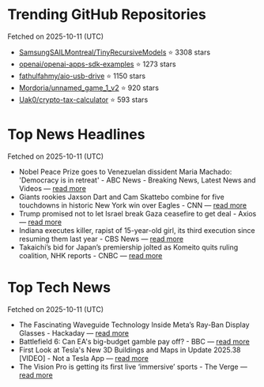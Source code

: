 # Trending GitHub Repositories
Fetched on 2025-10-11 (UTC)

- [SamsungSAILMontreal/TinyRecursiveModels](https://github.com/SamsungSAILMontreal/TinyRecursiveModels) ⭐ 3308 stars
- [openai/openai-apps-sdk-examples](https://github.com/openai/openai-apps-sdk-examples) ⭐ 1273 stars
- [fathulfahmy/aio-usb-drive](https://github.com/fathulfahmy/aio-usb-drive) ⭐ 1150 stars
- [Mordoria/unnamed_game_1_v2](https://github.com/Mordoria/unnamed_game_1_v2) ⭐ 920 stars
- [Uak0/crypto-tax-calculator](https://github.com/Uak0/crypto-tax-calculator) ⭐ 593 stars

# Top News Headlines
Fetched on 2025-10-11 (UTC)
- Nobel Peace Prize goes to Venezuelan dissident Maria Machado: 'Democracy is in retreat' - ABC News - Breaking News, Latest News and Videos — [read more](https://abcnews.go.com/International/nobel-peace-prize-awarded-maria-corina-machado/story?id\\u003d126355178)
- Giants rookies Jaxson Dart and Cam Skattebo combine for five touchdowns in historic New York win over Eagles - CNN — [read more](https://www.cnn.com/2025/10/10/sport/football-nfl-week-6-giants-eagles-intl)
- Trump promised not to let Israel break Gaza ceasefire to get deal - Axios — [read more](https://www.axios.com/2025/10/10/trump-gaza-israel-hamas-ceasefire-enforce)
- Indiana executes killer, rapist of 15-year-old girl, its third execution since resuming them last year - CBS News — [read more](https://www.cbsnews.com/news/indiana-execution-roy-lee-ward-killer-rapist-stacy-payne/)
- Takaichi’s bid for Japan’s premiership jolted as Komeito quits ruling coalition, NHK reports - CNBC — [read more](https://www.cnbc.com/2025/10/10/takaichis-bid-for-japans-premiership-jolted-as-komeito-quits-ruling-coalition-nhk-reports.html)

# Top Tech News
Fetched on 2025-10-11 (UTC)
- The Fascinating Waveguide Technology Inside Meta’s Ray-Ban Display Glasses - Hackaday — [read more](https://hackaday.com/2025/10/09/the-fascinating-waveguide-technology-inside-metas-ray-ban-display-glasses/)
- Battlefield 6: Can EA's big-budget gamble pay off? - BBC — [read more](https://www.bbc.com/news/articles/c8xrkxdkkrno)
- First Look at Tesla's New 3D Buildings and Maps in Update 2025.38 [VIDEO] - Not a Tesla App — [read more](https://www.notateslaapp.com/news/3222/first-look-at-teslas-new-3d-buildings-and-maps-in-update-202538-video)
- The Vision Pro is getting its first live ‘immersive’ sports - The Verge — [read more](https://www.theverge.com/news/797970/apple-vision-pro-immersive-nba-lakers-games)
